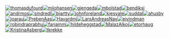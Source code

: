 [![thomasdufourd](https://avatars1.githubusercontent.com/u/322962?v=4&s=60)](https://github.com/thomasdufourd)[![mijohansen](https://avatars3.githubusercontent.com/u/589907?v=4&s=60)](https://github.com/mijohansen)[![gjengeda](https://avatars2.githubusercontent.com/u/952755?v=4&s=60)](https://github.com/gjengeda)[![mbolstad](https://avatars0.githubusercontent.com/u/1241637?v=4&s=60)](https://github.com/mbolstad)[![bendiksi](https://avatars2.githubusercontent.com/u/4111628?v=4&s=60)](https://github.com/bendiksi)[![andrmos](https://avatars0.githubusercontent.com/u/5014820?v=4&s=60)](https://github.com/andrmos)[![sindredl](https://avatars3.githubusercontent.com/u/5412607?v=4&s=60)](https://github.com/sindredl)[![bjartty](https://avatars0.githubusercontent.com/u/5445477?v=4&s=60)](https://github.com/bjartty)[![johnforeland](https://avatars2.githubusercontent.com/u/6638390?v=4&s=60)](https://github.com/johnforeland)[![kjesvale](https://avatars1.githubusercontent.com/u/8887917?v=4&s=60)](https://github.com/kjesvale)[![suddal](https://avatars1.githubusercontent.com/u/10920774?v=4&s=60)](https://github.com/suddal)[![ahusby](https://avatars2.githubusercontent.com/u/12073037?v=4&s=60)](https://github.com/ahusby)[![joarau](https://avatars3.githubusercontent.com/u/13847640?v=4&s=60)](https://github.com/joarau)[![PrebenAas](https://avatars0.githubusercontent.com/u/20104610?v=4&s=60)](https://github.com/PrebenAas)[![Havardmj](https://avatars1.githubusercontent.com/u/32179074?v=4&s=60)](https://github.com/Havardmj)[![LarsAndreasNav](https://avatars0.githubusercontent.com/u/36694755?v=4&s=60)](https://github.com/LarsAndreasNav)[![eivindman](https://avatars3.githubusercontent.com/u/40390286?v=4&s=60)](https://github.com/eivindman)[![robindraprabhu](https://avatars3.githubusercontent.com/u/41997922?v=4&s=60)](https://github.com/robindraprabhu)[![farjamm](https://avatars2.githubusercontent.com/u/45848158?v=4&s=60)](https://github.com/farjamm)[![hildeheggstad](https://avatars2.githubusercontent.com/u/47525174?v=4&s=60)](https://github.com/hildeheggstad)[![MalazAlkoj](https://avatars1.githubusercontent.com/u/49555423?v=4&s=60)](https://github.com/MalazAlkoj)[![etorhaug](https://avatars2.githubusercontent.com/u/56339538?v=4&s=60)](https://github.com/etorhaug)[![KristinaAsberg](https://avatars3.githubusercontent.com/u/57257781?v=4&s=60)](https://github.com/KristinaAsberg)[![tkrekke](https://avatars0.githubusercontent.com/u/57991450?v=4&s=60)](https://github.com/tkrekke)